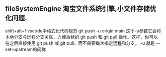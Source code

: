 ## fileSystemEngine  淘宝文件系统引擎,小文件存储优化问题.


shift+alt+f vscode中格式化代码规范
git push -u origin main 这个-u参数它会将本地分支与远程分支关联，方便后续的 git push 和 git pull 操作。这样，你可以在之后直接使用 git push 或 git pull，而不需要每次指定远程和分支。
-u 就是 --set-upstream的简称
